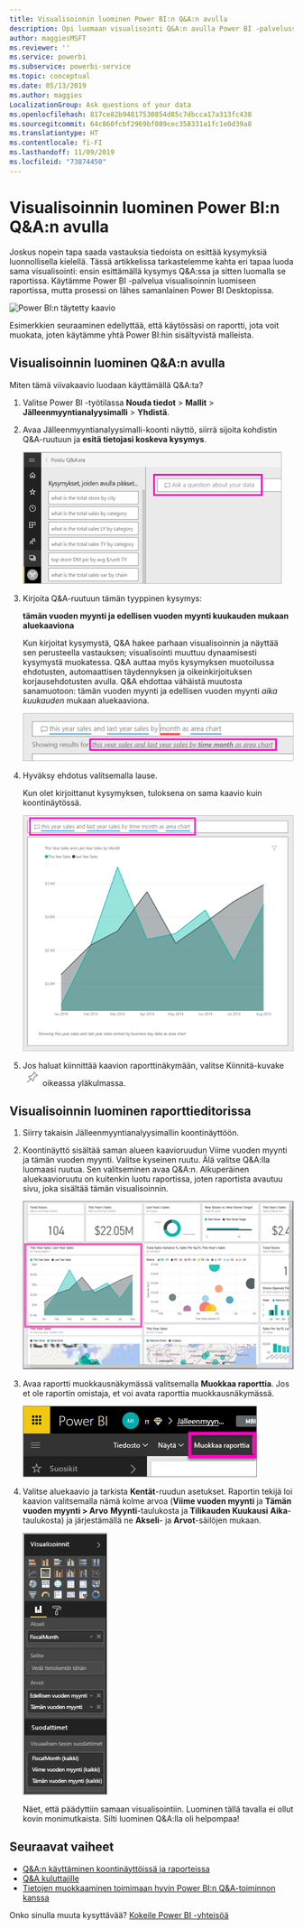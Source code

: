 ```yaml
---
title: Visualisoinnin luominen Power BI:n Q&A:n avulla
description: Opi luomaan visualisointi Q&A:n avulla Power BI -palvelussa, esimerkkinä Jälleenmyyntianalyysimalli
author: maggiesMSFT
ms.reviewer: ''
ms.service: powerbi
ms.subservice: powerbi-service
ms.topic: conceptual
ms.date: 05/13/2019
ms.author: maggies
LocalizationGroup: Ask questions of your data
ms.openlocfilehash: 817ce82b94817530854d85c7dbcca17a313fc438
ms.sourcegitcommit: 64c860fcbf2969bf089cec358331a1fc1e0d39a8
ms.translationtype: HT
ms.contentlocale: fi-FI
ms.lasthandoff: 11/09/2019
ms.locfileid: "73874450"
---
```

# <a name="create-a-visual-with-power-bi-qa"></a>Visualisoinnin luominen Power BI:n Q&A:n avulla

Joskus nopein tapa saada vastauksia tiedoista on esittää kysymyksiä luonnollisella kielellä.  Tässä artikkelissa tarkastelemme kahta eri tapaa luoda sama visualisointi: ensin esittämällä kysymys Q&A:ssa ja sitten luomalla se raportissa. Käytämme Power BI -palvelua visualisoinnin luomiseen raportissa, mutta prosessi on lähes samanlainen Power BI Desktopissa.

![Power BI:n täytetty kaavio](media/power-bi-visualization-introduction-to-q-and-a/power-bi-qna-create-visual.png)

Esimerkkien seuraaminen edellyttää, että käytössäsi on raportti, jota voit muokata, joten käytämme yhtä Power BI:hin sisältyvistä malleista.

## <a name="create-a-visual-with-qa"></a>Visualisoinnin luominen Q&A:n avulla

Miten tämä viivakaavio luodaan käyttämällä Q&A:ta?

1. Valitse Power BI -työtilassa **Nouda tiedot** \> **Mallit** \> **Jälleenmyyntianalyysimalli**  >   **Yhdistä**.

1. Avaa Jälleenmyyntianalyysimalli-koonti näyttö, siirrä sijoita kohdistin Q&A-ruutuun ja **esitä tietojasi koskeva kysymys**.

    ![Siirrä kohdistin Q&A-ruutuun](media/power-bi-visualization-introduction-to-q-and-a/power-bi-qna-cursor-in-qna-box.png)

2. Kirjoita Q&A-ruutuun tämän tyyppinen kysymys:
   
    **tämän vuoden myynti ja edellisen vuoden myynti kuukauden mukaan aluekaaviona**
   
    Kun kirjoitat kysymystä, Q&A hakee parhaan visualisoinnin ja näyttää sen perusteella vastauksen; visualisointi muuttuu dynaamisesti kysymystä muokatessa. Q&A auttaa myös kysymyksen muotoilussa ehdotusten, automaattisen täydennyksen ja oikeinkirjoituksen korjausehdotusten avulla. Q&A ehdottaa vähäistä muutosta sanamuotoon: tämän vuoden myynti ja edellisen vuoden myynti *aika kuukauden* mukaan aluekaaviona.  

    ![Q&A:n korjaama sanamuoto](media/power-bi-visualization-introduction-to-q-and-a/power-bi-qna-corrected-create-filled-chart.png)

4. Hyväksy ehdotus valitsemalla lause. 
   
   Kun olet kirjoittanut kysymyksen, tuloksena on sama kaavio kuin koontinäytössä.
   
   ![Q&A:n täytetty aluekaavio](media/power-bi-visualization-introduction-to-q-and-a/power-bi-qna-create-filled-chart.png)

4. Jos haluat kiinnittää kaavion raporttinäkymään, valitse Kiinnitä-kuvake ![Kiinnitä-kuvake](media/power-bi-visualization-introduction-to-q-and-a/pinnooutline.png) oikeassa yläkulmassa.

## <a name="create-a-visual-in-the-report-editor"></a>Visualisoinnin luominen raporttieditorissa

1. Siirry takaisin Jälleenmyyntianalyysimallin koontinäyttöön.
   
2. Koontinäyttö sisältää saman alueen kaavioruudun Viime vuoden myynti ja tämän vuoden myynti.  Valitse kyseinen ruutu. Älä valitse Q&A:lla luomaasi ruutua. Sen valitseminen avaa Q&A:n. Alkuperäinen aluekaavioruutu on kuitenkin luotu raportissa, joten raportista avautuu sivu, joka sisältää tämän visualisoinnin.

    ![Jälleenmyyntianalyysimallin raporttinäkymä](media/power-bi-visualization-introduction-to-q-and-a/power-bi-dashboard.png)

1. Avaa raportti muokkausnäkymässä valitsemalla **Muokkaa raporttia**.  Jos et ole raportin omistaja, et voi avata raporttia muokkausnäkymässä.
   
    ![Muokkaa raporttia -painike](media/power-bi-visualization-introduction-to-q-and-a/power-bi-edit-report.png)
4. Valitse aluekaavio ja tarkista **Kentät**-ruudun asetukset.  Raportin tekijä loi kaavion valitsemalla nämä kolme arvoa (**Viime vuoden myynti** ja **Tämän vuoden myynti > Arvo** **Myynti**-taulukosta ja **Tilikauden Kuukausi** **Aika**-taulukosta) ja järjestämällä ne **Akseli**- ja **Arvot**-säilöjen mukaan.
   
    ![Visualisoinnit-paneeli](media/power-bi-visualization-introduction-to-q-and-a/gnatutorial_3-new.png)

    Näet, että päädyttiin samaan visualisointiin. Luominen tällä tavalla ei ollut kovin monimutkaista. Silti luominen Q&A:lla oli helpompaa!

## <a name="next-steps"></a>Seuraavat vaiheet

- [Q&A:n käyttäminen koontinäyttöissä ja raporteissa](power-bi-tutorial-q-and-a.md)  
- [Q&A kuluttajille](consumer/end-user-q-and-a.md)
- [Tietojen muokkaaminen toimimaan hyvin Power BI:n Q&A-toiminnon kanssa](service-prepare-data-for-q-and-a.md)

Onko sinulla muuta kysyttävää? [Kokeile Power BI -yhteisöä](https://community.powerbi.com/)

